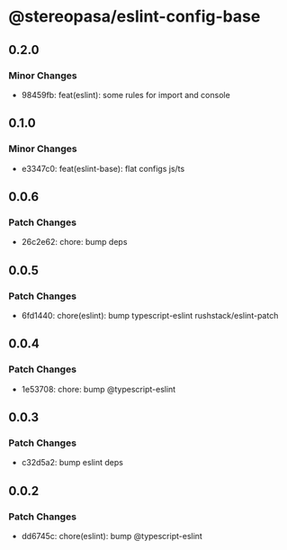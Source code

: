 # @stereopasa/eslint-config-base

## 0.2.0

### Minor Changes

- 98459fb: feat(eslint): some rules for import and console

## 0.1.0

### Minor Changes

- e3347c0: feat(eslint-base): flat configs js/ts

## 0.0.6

### Patch Changes

- 26c2e62: chore: bump deps

## 0.0.5

### Patch Changes

- 6fd1440: chore(eslint): bump typescript-eslint rushstack/eslint-patch

## 0.0.4

### Patch Changes

- 1e53708: chore: bump @typescript-eslint

## 0.0.3

### Patch Changes

- c32d5a2: bump eslint deps

## 0.0.2

### Patch Changes

- dd6745c: chore(eslint): bump @typescript-eslint

